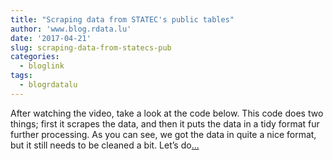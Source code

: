 ```yaml
---
title: "Scraping data from STATEC's public tables"
author: 'www.blog.rdata.lu'
date: '2017-04-21'
slug: scraping-data-from-statecs-pub
categories:
  - bloglink
tags:
  - blogrdatalu
---
```


After watching the video, take a look at the code below. This code does two things; first it scrapes the data, and then it puts the data in a tidy format fur further processing. As you can see, we got the data in quite a nice format, but it still needs to be cleaned a bit. Let’s do[... <i class="fas fa-external-link-alt"></i>](http://www.blog.rdata.lu/post/2017-08-21-scraping-data-from-statec-s-public-tables/)

